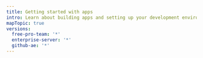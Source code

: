 ```yaml
---
title: Getting started with apps
intro: Learn about building apps and setting up your development environment.
mapTopic: true
versions:
  free-pro-team: '*'
  enterprise-server: '*'
  github-ae: '*'
---
```


